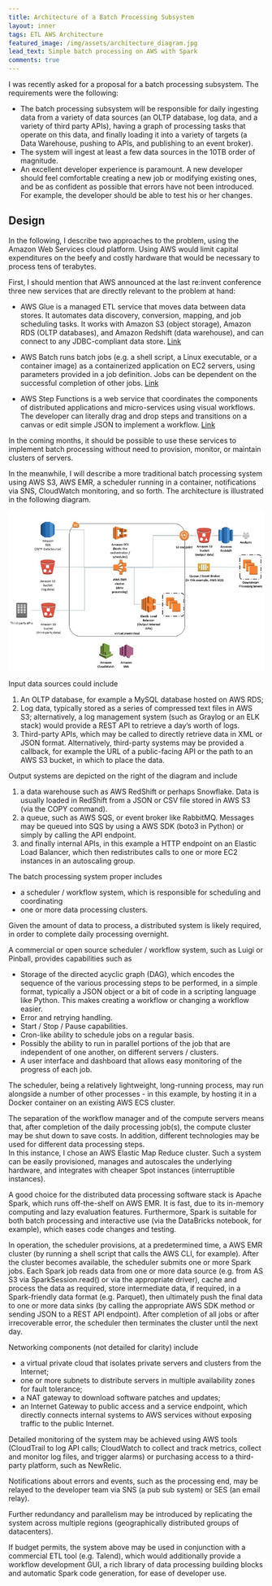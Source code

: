 ```yaml
---
title: Architecture of a Batch Processing Subsystem
layout: inner
tags: ETL AWS Architecture
featured_image: /img/assets/architecture_diagram.jpg
lead_text: Simple batch processing on AWS with Spark
comments: true
---
```



I was recently asked for a proposal for a batch processing subsystem. The requirements were the following:

-	The batch processing subsystem will be responsible for daily ingesting data from a variety of data sources (an OLTP database, log data, and a variety of third party APIs), having a graph of processing tasks that operate on this data, and finally loading it into a variety of targets (a Data Warehouse, pushing to APIs, and publishing to an event broker).
-	The system will ingest at least a few data sources in the 10TB order of magnitude. 
-	An excellent developer experience is paramount. A new developer should feel comfortable creating a new job or modifying existing ones, and be as confident as possible that errors have not been introduced. For example, the developer should be able to test his or her changes.

## Design

In the following, I describe two approaches to the problem, using the Amazon Web Services cloud platform. Using AWS would limit capital expenditures on the beefy and costly hardware that would be necessary to process tens of terabytes.

First, I should mention that AWS announced at the last re:invent conference three new services that are directly relevant to the problem at hand:
-	AWS Glue is a managed ETL service that moves data between data stores. It automates data discovery, conversion, mapping, and job scheduling tasks. It works with Amazon S3 (object storage), Amazon RDS (OLTP databases), and Amazon Redshift (data warehouse), and can connect to any JDBC-compliant data store. [Link](https://aws.amazon.com/glue/) 

-	AWS Batch runs batch jobs (e.g. a shell script, a Linux executable, or a container image) as a containerized application on EC2 servers, using parameters provided in a job definition. Jobs can be dependent on the successful completion of other jobs. [Link](https://aws.amazon.com/blogs/aws/aws-batch-run-batch-computing-jobs-on-aws/)

-	AWS Step Functions is a web service that coordinates the components of distributed applications and micro-services using visual workflows. The developer can literally drag and drop steps and transitions on a canvas or edit simple JSON to implement a workflow.
[Link](https://aws.amazon.com/step-functions/)  

In the coming months, it should be possible to use these services to implement batch processing without need to provision, monitor, or maintain clusters of servers.

In the meanwhile, I will describe a more traditional batch processing system using AWS S3, AWS EMR, a scheduler running in a container, notifications via SNS, CloudWatch monitoring, and so forth. The architecture is illustrated in the following diagram.

![ETL Architecture](/img/assets/architecture_diagram.jpg)

Input data sources could include 
1.	An OLTP database, for example a MySQL database hosted on AWS RDS;   
2.	Log data, typically stored as a series of compressed text files in AWS S3; alternatively, a log management system (such as Graylog or an ELK stack) would provide a REST API to retrieve a day’s worth of logs. 
3.	Third-party APIs, which may be called to directly retrieve data in XML or JSON format. Alternatively, third-party systems may be provided a callback, for example the URL of a public-facing API or the path to an AWS S3 bucket, in which to place the data.        

Output systems are depicted on the right of the diagram and include 
1.	a data warehouse such as AWS RedShift or perhaps Snowflake. Data is usually loaded in RedShift from a JSON or CSV file stored in AWS S3 (via the COPY command). 
2.	a queue, such as AWS SQS, or event broker like RabbitMQ. Messages may be queued into SQS by using a AWS SDK (boto3 in Python) or simply by calling the API endpoint.
3.	and finally internal APIs, in this example a HTTP endpoint on an Elastic Load Balancer, which then redistributes calls to one or more EC2 instances in an autoscaling group.        

The batch processing system proper includes 
-	a scheduler / workflow system, which is responsible for scheduling and coordinating
-	one or more data processing clusters.

Given the amount of data to process, a distributed system is likely required, in order to complete daily processing overnight. 

A commercial or open source scheduler / workflow system, such as Luigi or Pinball, provides capabilities such as 
-	Storage of the directed acyclic graph (DAG), which encodes the sequence of the various processing steps to be performed, in a simple format, typically a JSON object or a bit of code in a scripting language like Python. This makes creating a workflow or changing a workflow easier.
-	Error and retrying handling.   
-	Start / Stop / Pause capabilities.
-	Cron-like ability to schedule jobs on a regular basis.
-	Possibly the ability to run in parallel portions of the job that are independent of one another, on different servers / clusters.
-	A user interface and dashboard that allows easy monitoring of the progress of each job.

The scheduler, being a relatively lightweight, long-running process, may run alongside a number of other processes - in this example, by hosting it in a Docker container on an existing AWS ECS cluster. 

The separation of the workflow manager and of the compute servers means that, after completion of the daily processing job(s), the compute cluster may be shut down to save costs. In addition, different technologies may be used for different data processing steps.  
In this instance, I chose an AWS Elastic Map Reduce cluster. Such a system can be easily provisioned, manages and autoscales the underlying hardware, and integrates with cheaper Spot instances (interruptible instances).
   
A good choice for the distributed data processing software stack is Apache Spark, which runs off-the-shelf on AWS EMR. It is fast, due to its in-memory computing and lazy evaluation features. Furthermore, Spark is suitable for both batch processing and interactive use (via the DataBricks notebook, for example), which eases code changes and testing. 

In operation, the scheduler provisions, at a predetermined time, a AWS EMR cluster (by running a shell script that calls the AWS CLI, for example). After the cluster becomes available, the scheduler submits one or more Spark jobs. Each Spark job reads data from one or more data source (e.g. from AS S3 via SparkSession.read() or via the appropriate driver), cache and process the data as required, store intermediate data, if required, in a Spark-friendly data format (e.g. Parquet), then ultimately push the final data to one or more data sinks (by calling the appropriate AWS SDK method or sending JSON to a REST API endpoint). After completion of all jobs or after irrecoverable error, the scheduler then terminates the cluster until the next day.     

Networking components (not detailed for clarity) include 
- a virtual private cloud that isolates private servers and clusters from the Internet;
- one or more subnets to distribute servers in multiple availability zones for fault tolerance; 
- a NAT gateway to download software patches and updates; 
- an Internet Gateway to public access and a service endpoint, which directly connects internal systems to AWS services without exposing traffic to the public Internet.     

Detailed monitoring of the system may be achieved using AWS tools (CloudTrail to log API calls; CloudWatch to collect and track metrics, collect and monitor log files, and trigger alarms) or purchasing access to a third-party platform, such as NewRelic.
 
Notifications about errors and events, such as the processing end, may be relayed to the developer team via SNS (a pub sub system) or SES (an email relay).

Further redundancy and parallelism may be introduced by replicating the system across multiple regions (geographically distributed groups of datacenters). 

If budget permits, the system above may be used in conjunction with a commercial ETL tool (e.g. Talend), which would additionally provide a workflow development GUI, a rich library of data processing building blocks and automatic Spark code generation, for ease of developer use.
